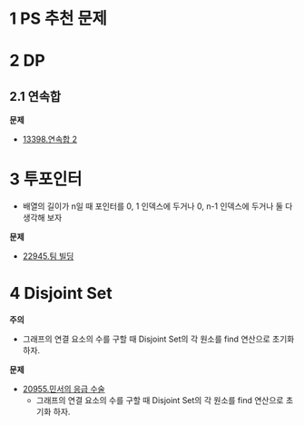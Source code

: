 # 1 PS 추천 문제



# 2 DP



## 2.1 연속합

**문제**

- [13398.연속합 2](https://www.acmicpc.net/problem/13398)



# 3 투포인터

- 배열의 길이가 n일 때 포인터를 0, 1 인덱스에 두거나 0, n-1 인덱스에 두거나 둘 다 생각해 보자



**문제**

- [22945.팀 빌딩](https://www.acmicpc.net/problem/22945)



# 4 Disjoint Set

**주의**

- 그래프의 연결 요소의 수를 구할 때 Disjoint Set의 각 원소를 find 연산으로 초기화 하자.



**문제**

- [20955.민서의 응급 수술](https://www.acmicpc.net/problem/20955)
  - 그래프의 연결 요소의 수를 구할 때 Disjoint Set의 각 원소를 find 연산으로 초기화 하자.
